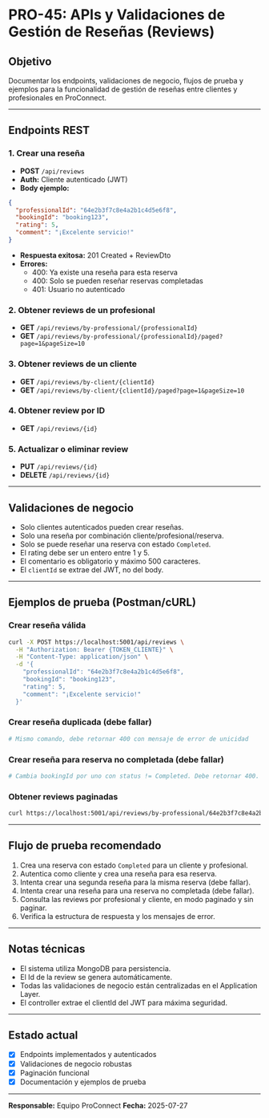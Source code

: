 # PRO-45: APIs y Validaciones de Gestión de Reseñas (Reviews)

## Objetivo
Documentar los endpoints, validaciones de negocio, flujos de prueba y ejemplos para la funcionalidad de gestión de reseñas entre clientes y profesionales en ProConnect.

---

## Endpoints REST

### 1. Crear una reseña
- **POST** `/api/reviews`
- **Auth:** Cliente autenticado (JWT)
- **Body ejemplo:**
```json
{
  "professionalId": "64e2b3f7c8e4a2b1c4d5e6f8",
  "bookingId": "booking123",
  "rating": 5,
  "comment": "¡Excelente servicio!"
}
```
- **Respuesta exitosa:** 201 Created + ReviewDto
- **Errores:**
  - 400: Ya existe una reseña para esta reserva
  - 400: Solo se pueden reseñar reservas completadas
  - 401: Usuario no autenticado

### 2. Obtener reviews de un profesional
- **GET** `/api/reviews/by-professional/{professionalId}`
- **GET** `/api/reviews/by-professional/{professionalId}/paged?page=1&pageSize=10`

### 3. Obtener reviews de un cliente
- **GET** `/api/reviews/by-client/{clientId}`
- **GET** `/api/reviews/by-client/{clientId}/paged?page=1&pageSize=10`

### 4. Obtener review por ID
- **GET** `/api/reviews/{id}`

### 5. Actualizar o eliminar review
- **PUT** `/api/reviews/{id}`
- **DELETE** `/api/reviews/{id}`

---

## Validaciones de negocio
- Solo clientes autenticados pueden crear reseñas.
- Solo una reseña por combinación cliente/profesional/reserva.
- Solo se puede reseñar una reserva con estado `Completed`.
- El rating debe ser un entero entre 1 y 5.
- El comentario es obligatorio y máximo 500 caracteres.
- El `clientId` se extrae del JWT, no del body.

---

## Ejemplos de prueba (Postman/cURL)

### Crear reseña válida
```bash
curl -X POST https://localhost:5001/api/reviews \
  -H "Authorization: Bearer {TOKEN_CLIENTE}" \
  -H "Content-Type: application/json" \
  -d '{
    "professionalId": "64e2b3f7c8e4a2b1c4d5e6f8",
    "bookingId": "booking123",
    "rating": 5,
    "comment": "¡Excelente servicio!"
  }'
```

### Crear reseña duplicada (debe fallar)
```bash
# Mismo comando, debe retornar 400 con mensaje de error de unicidad
```

### Crear reseña para reserva no completada (debe fallar)
```bash
# Cambia bookingId por uno con status != Completed. Debe retornar 400.
```

### Obtener reviews paginadas
```bash
curl https://localhost:5001/api/reviews/by-professional/64e2b3f7c8e4a2b1c4d5e6f8/paged?page=1&pageSize=10
```

---

## Flujo de prueba recomendado
1. Crea una reserva con estado `Completed` para un cliente y profesional.
2. Autentica como cliente y crea una reseña para esa reserva.
3. Intenta crear una segunda reseña para la misma reserva (debe fallar).
4. Intenta crear una reseña para una reserva no completada (debe fallar).
5. Consulta las reviews por profesional y cliente, en modo paginado y sin paginar.
6. Verifica la estructura de respuesta y los mensajes de error.

---

## Notas técnicas
- El sistema utiliza MongoDB para persistencia.
- El Id de la review se genera automáticamente.
- Todas las validaciones de negocio están centralizadas en el Application Layer.
- El controller extrae el clientId del JWT para máxima seguridad.

---

## Estado actual
- [x] Endpoints implementados y autenticados
- [x] Validaciones de negocio robustas
- [x] Paginación funcional
- [x] Documentación y ejemplos de prueba

---

**Responsable:** Equipo ProConnect
**Fecha:** 2025-07-27
